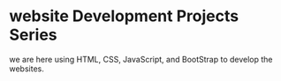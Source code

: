 # website Development Projects Series
we are here using HTML, CSS, JavaScript, and BootStrap to develop the websites.
